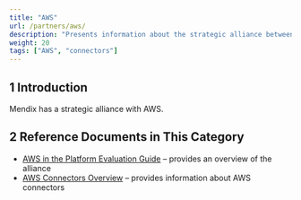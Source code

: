 ```yaml
---
title: "AWS"
url: /partners/aws/
description: "Presents information about the strategic alliance between Mendix and AWS."
weight: 20
tags: ["AWS", "connectors"]
---
```


## 1 Introduction

Mendix has a strategic alliance with AWS.

## 2 Reference Documents in This Category

* [AWS in the Platform Evaluation Guide](https://www.mendix.com/evaluation-guide/strategic-partners/aws/) – provides an overview of the alliance 
* [AWS Connectors Overview](https://www.mendix.com/evaluation-guide/strategic-partners/aws-connectors/) – provides information about AWS connectors